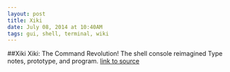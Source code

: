 ```yaml
---
layout: post
title: Xiki
date: July 08, 2014 at 10:40AM
tags: gui, shell, terminal, wiki
---
```

##Xiki
Xiki: The Command Revolution!
The shell console reimagined Type notes, prototype, and program.
[link to source](http://xiki.org/) 
